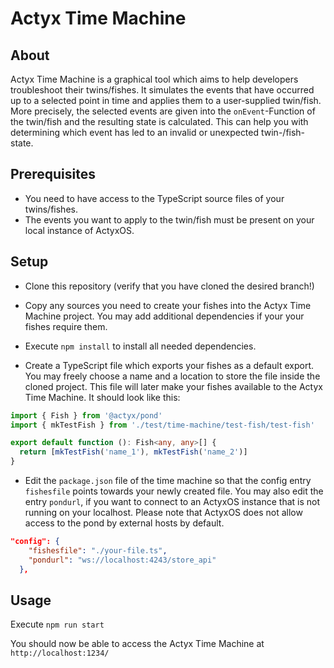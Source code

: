 # Actyx Time Machine

## About

Actyx Time Machine is a graphical tool which aims to help developers troubleshoot their twins/fishes. It simulates the events that have occurred up to a selected point in time and applies them to a user-supplied twin/fish. More precisely, the selected events are given into the `onEvent`-Function of the twin/fish and the resulting state is calculated. This can help you with determining which event has led to an invalid or unexpected twin-/fish-state.

## Prerequisites

- You need to have access to the TypeScript source files of your twins/fishes.
- The events you want to apply to the twin/fish must be present on your local instance of ActyxOS.

## Setup

- Clone this repository (verify that you have cloned the desired branch!)

- Copy any sources you need to create your fishes into the Actyx Time Machine project. You may add additional dependencies if your your fishes require them.

- Execute `npm install` to install all needed dependencies.

- Create a TypeScript file which exports your fishes as a default export. You may freely choose a name and a location to store the file inside the cloned project.
  This file will later make your fishes available to the Actyx Time Machine. It should look like this:

```typescript
import { Fish } from '@actyx/pond'
import { mkTestFish } from './test/time-machine/test-fish/test-fish'

export default function (): Fish<any, any>[] {
  return [mkTestFish('name_1'), mkTestFish('name_2')]
}
```

- Edit the `package.json` file of the time machine so that the config entry `fishesfile` points towards your newly created file. You may also edit the entry `pondurl`, if you want to connect to an ActyxOS instance that is not running on your localhost. Please note that ActyxOS does not allow access to the pond by external hosts by default.

```json
"config": {
    "fishesfile": "./your-file.ts",
    "pondurl": "ws://localhost:4243/store_api"
  },
```

## Usage

Execute `npm run start`

You should now be able to access the Actyx Time Machine at `http://localhost:1234/`
